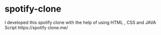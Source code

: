 # spotify-clone
I developed this spotify clone with the help of using HTML , CSS and JAVA Script https://spotify clone.me/

